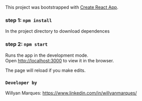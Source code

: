 This project was bootstrapped with [Create React App](https://github.com/facebook/create-react-app).

### step 1: `npm install`

In the project directory to download dependences 
 
### step 2: `npm start`

Runs the app in the development mode.<br />
Open [http://localhost:3000](http://localhost:3000) to view it in the browser.

The page will reload if you make edits.


### `Developer by`

Willyan Marques: https://www.linkedin.com/in/willyanmarques/
